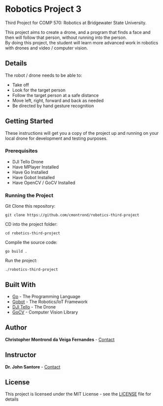 # Robotics Project 3

Third Project for COMP 570: Robotics at Bridgewater State University.<br>

This project aims to create a drone, and a program that finds a face and then will follow that person, without 
running into the person. <br>
By doing this project, the student will learn more advanced work in robotics with drones and video / computer vision.

## Details

The robot / drone needs to be able to:

* Take off
* Look for the target person
* Follow the target person at a safe distance
* Move left, right, forward and back as needed
* Be directed by hand gesture recognition

## Getting Started

These instructions will get you a copy of the project up and running on your local drone for development 
and testing purposes.

### Prerequisites

* DJI Tello Drone
* Have MPlayer Installed
* Have Go Installed
* Have Gobot Installed
* Have OpenCV / GoCV Installed

### Running the Project

Git Clone this repository:

```
git clone https://github.com/cmontrond/robotics-third-project
```

CD into the project folder:

```
cd robotics-third-project
```

Compile the source code:

```
go build .
```

Run the project:

```
./robotics-third-project
```

## Built With

* [Go](https://golang.org//) - The Programming Language
* [Gobot](https://gobot.io/) - The Robotics/IoT Framework
* [DJI Tello](https://www.ryzerobotics.com/tello) - The Drone
* [GoCV](https://gocv.io/) - Computer Vision Library

## Author

**Christopher Montrond da Veiga Fernandes** - [Contact](mailto:cmontronddaveigafern@student.bridgew.edu)

## Instructor

**Dr. John Santore** - [Contact](mailto:jsantore@bridgew.edu)

## License

This project is licensed under the MIT License - see the [LICENSE](LICENSE) file for details
